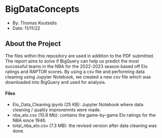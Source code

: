 # BigDataConcepts

- By: Thomas Koutsidis
- Date: 11/11/22

## About the Project
The files within this repository are used in addition to the PDF submitted. The report aims to solve if BigQuery can help us predict the most successful teams in the NBA for the 2022-2023 season based off Elo ratings and RAPTOR scores. By using a csv file and performing data cleaning using Jupyter Notebook, we created a new csv file which was downloaded into BigQuery and used for analysis.

#### Files
- Elo_Data_Cleaning.ipynb (25 KB): Jupyter Notebook where data cleaning / quality improvemnts were made.
- nba_elo.csv (10.8 Mb): contains the game-by-game Elo ratings for the NBA since 1946.
- total_nba_elo.csv (7.3 MB): the revised version after data cleaning was done.
